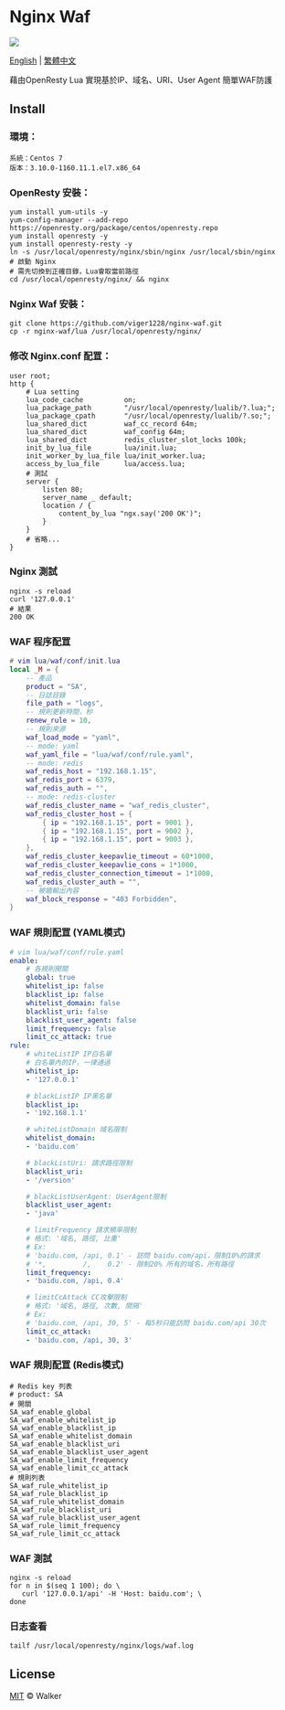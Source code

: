 # Nginx Waf

[![](https://img.shields.io/badge/powered%20by-walker-brightgreen.svg?style=flat-square)](https://github.com/viger1228) 

[English](https://github.com/viger1228/nginx-waf/blob/master/README.md) | [繁體中文](https://github.com/viger1228/nginx-waf/blob/master/README.zh-tw.md)

藉由OpenResty Lua 實現基於IP、域名、URI、User Agent 簡單WAF防護

## Install

### 環境：

```shell
系統：Centos 7
版本：3.10.0-1160.11.1.el7.x86_64
```

### OpenResty 安裝：

```shell
yum install yum-utils -y
yum-config-manager --add-repo https://openresty.org/package/centos/openresty.repo
yum install openresty -y
yum install openresty-resty -y 
ln -s /usr/local/openresty/nginx/sbin/nginx /usr/local/sbin/nginx
# 啟動 Nginx
# 需先切換到正確目錄，Lua會取當前路徑
cd /usr/local/openresty/nginx/ && nginx 
```

### Nginx Waf 安裝：

```shell
git clone https://github.com/viger1228/nginx-waf.git
cp -r nginx-waf/lua /usr/local/openresty/nginx/
```

### 修改 Nginx.conf  配罝：

```nginx
user root;
http {
    # Lua setting
    lua_code_cache          on;
    lua_package_path        "/usr/local/openresty/lualib/?.lua;";
    lua_package_cpath       "/usr/local/openresty/lualib/?.so;";
    lua_shared_dict         waf_cc_record 64m;
    lua_shared_dict         waf_config 64m;
    lua_shared_dict         redis_cluster_slot_locks 100k;
    init_by_lua_file        lua/init.lua;
    init_worker_by_lua_file lua/init_worker.lua;
    access_by_lua_file      lua/access.lua;
    # 測試
    server {
        listen 80;
        server_name _ default;
        location / {
            content_by_lua "ngx.say('200 OK')";
        }
    } 
    # 省略...
}
```

### Nginx 測試

```shell
nginx -s reload
curl '127.0.0.1'
# 結果
200 OK
```

### WAF 程序配罝

```lua
# vim lua/waf/conf/init.lua
local _M = {
    -- 產品
    product = "SA",
    -- 日誌目錄
    file_path = "logs",
    -- 規則更新時間，秒
    renew_rule = 10,
    -- 規則來源
    waf_load_mode = "yaml",
    -- mode: yaml
    waf_yaml_file = "lua/waf/conf/rule.yaml",
    -- mode: redis
    waf_redis_host = "192.168.1.15",
    waf_redis_port = 6379,
    waf_redis_auth = "",
    -- mode: redis-cluster
    waf_redis_cluster_name = "waf_redis_cluster",
    waf_redis_cluster_host = {
        { ip = "192.168.1.15", port = 9001 },
        { ip = "192.168.1.15", port = 9002 },
        { ip = "192.168.1.15", port = 9003 },
    },
    waf_redis_cluster_keepavlie_timeout = 60*1000,
    waf_redis_cluster_keepavlie_cons = 1*1000,
    waf_redis_cluster_connection_timeout = 1*1000,
    waf_redis_cluster_auth = "",
    -- 被牆輸出內容
    waf_block_response = "403 Forbidden",
}
```

### WAF 規則配罝 (YAML模式)

```yaml
# vim lua/waf/conf/rule.yaml
enable:
    # 各規則開關
    global: true
    whitelist_ip: false
    blacklist_ip: false
    whitelist_domain: false
    blacklist_uri: false
    blacklist_user_agent: false
    limit_frequency: false
    limit_cc_attack: true
rule:
    # whiteListIP IP白名單
    # 白名單內的IP，一律通過
    whitelist_ip:
    - '127.0.0.1'

    # blackListIP IP黑名單
    blacklist_ip: 
    - '192.168.1.1'

    # whiteListDomain 域名限制
    whitelist_domain:
    - 'baidu.com'

    # blackListUri: 請求路徑限制
    blacklist_uri:
    - '/version'

    # blackListUserAgent: UserAgent限制
    blacklist_user_agent:
    - 'java'

    # limitFrequency 請求頻率限制
    # 格式: '域名, 路徑, 比重'
    # Ex:
    # 'baidu.com, /api, 0.1' - 訪問 baidu.com/api，限制10%的請求
    # '*,         /,    0.2' - 限制20% 所有的域名，所有路徑
    limit_frequency: 
    - 'baidu.com, /api, 0.4'

    # limitCcAttack CC攻擊限制
    # 格式: '域名, 路徑, 次數, 間隔'
    # Ex:
    # 'baidu.com, /api, 30, 5' - 每5秒只能訪問 baidu.com/api 30次
    limit_cc_attack:
    - 'baidu.com, /api, 30, 3'
```

### WAF 規則配罝 (Redis模式)

```shell
# Redis key 列表
# product: SA
# 開關
SA_waf_enable_global
SA_waf_enable_whitelist_ip
SA_waf_enable_blacklist_ip
SA_waf_enable_whitelist_domain
SA_waf_enable_blacklist_uri
SA_waf_enable_blacklist_user_agent
SA_waf_enable_limit_frequency
SA_waf_enable_limit_cc_attack
# 規則列表
SA_waf_rule_whitelist_ip
SA_waf_rule_blacklist_ip
SA_waf_rule_whitelist_domain
SA_waf_rule_blacklist_uri
SA_waf_rule_blacklist_user_agent
SA_waf_rule_limit_frequency
SA_waf_rule_limit_cc_attack
```

### WAF 測試

```
nginx -s reload
for n in $(seq 1 100); do \
   curl '127.0.0.1/api' -H 'Host: baidu.com'; \
done
```

### 日志查看

```shell
tailf /usr/local/openresty/nginx/logs/waf.log
```

## License

 [MIT](https://github.com/viger1228/nginx-waf/blob/master/LICENSE) © Walker
